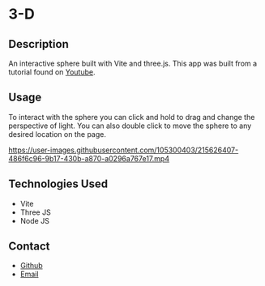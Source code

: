 # 3-D

## Description

An interactive sphere built with Vite and three.js. This app was built from a tutorial found on [Youtube](https://www.youtube.com/watch?v=_OwJV2xL8M8).

## Usage

To interact with the sphere you can click and hold to drag and change the perspective of light. You can also double click to move the sphere to any desired location on the page.



https://user-images.githubusercontent.com/105300403/215626407-486f6c96-9b17-430b-a870-a0296a767e17.mp4 



## Technologies Used

- Vite
- Three JS
- Node JS

## Contact

- [Github](https://github.com/kelsieszost/3-D)
- [Email](mailto:owner@kelsieszost.design)
